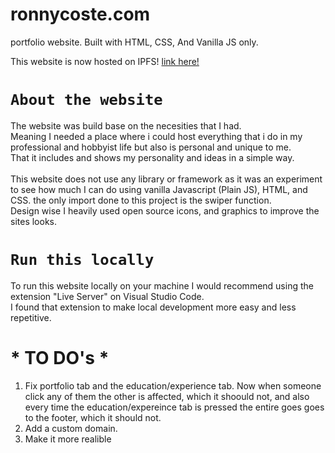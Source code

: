 # ronnycoste.com
portfolio website. Built with HTML, CSS, And Vanilla JS only.

This website is now hosted on IPFS! 
<a href="https://ipfs.ronnycoste.com" > link here! </a>



# `About the website`

The website was build base on the necesities that I had. <br>
Meaning I needed a place where i could host everything that i do in my professional and hobbyist life but also is personal and unique to me. <br>
That it includes and shows my personality and ideas in a simple way.<br>
<br>
This website does not use any library or framework as it was an experiment to see how much I can do using vanilla Javascript (Plain JS), HTML, and CSS. the only import done to this project is the swiper function. <br>
Design wise I heavily used open source icons, and graphics to improve the sites looks.

# `Run this locally`

To run this website locally on your machine I would recommend using the extension "Live Server" on Visual Studio Code. <br>
I found that extension to make local development more easy and less repetitive.

# * TO DO's *
1. Fix portfolio tab and the education/experience tab. Now when someone click any of them the other is affected, which it shoould not, and also every time the education/expereince tab is pressed the entire goes goes to the footer, which it should not.
2.  Add a custom domain.
3.  Make it more realible
